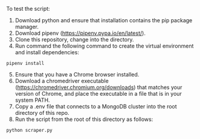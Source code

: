 To test the script:
1. Download python and ensure that installation contains the pip package manager.
2. Download pipenv (https://pipenv.pypa.io/en/latest/).
3. Clone this repository, change into the directory.
4. Run command the following command to create the virtual environment and install dependencies:
```
pipenv install
```
5. Ensure that you have a Chrome browser installed.
6. Download a chromedriver executable (https://chromedriver.chromium.org/downloads) that matches your version of Chrome, and place the executable in a file that is in your system PATH. 
7. Copy a .env file that connects to a MongoDB cluster into the root directory of this repo.
8. Run the script from the root of this directory as follows:
```
python scraper.py
```
